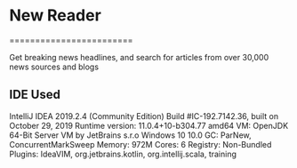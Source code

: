 # New Reader
========================

Get breaking news headlines, and search for articles from over 30,000 news sources and blogs

## IDE Used


IntelliJ IDEA 2019.2.4 (Community Edition)
Build #IC-192.7142.36, built on October 29, 2019
Runtime version: 11.0.4+10-b304.77 amd64
VM: OpenJDK 64-Bit Server VM by JetBrains s.r.o
Windows 10 10.0
GC: ParNew, ConcurrentMarkSweep
Memory: 972M
Cores: 6
Registry: 
Non-Bundled Plugins: IdeaVIM, org.jetbrains.kotlin, org.intellij.scala, training
